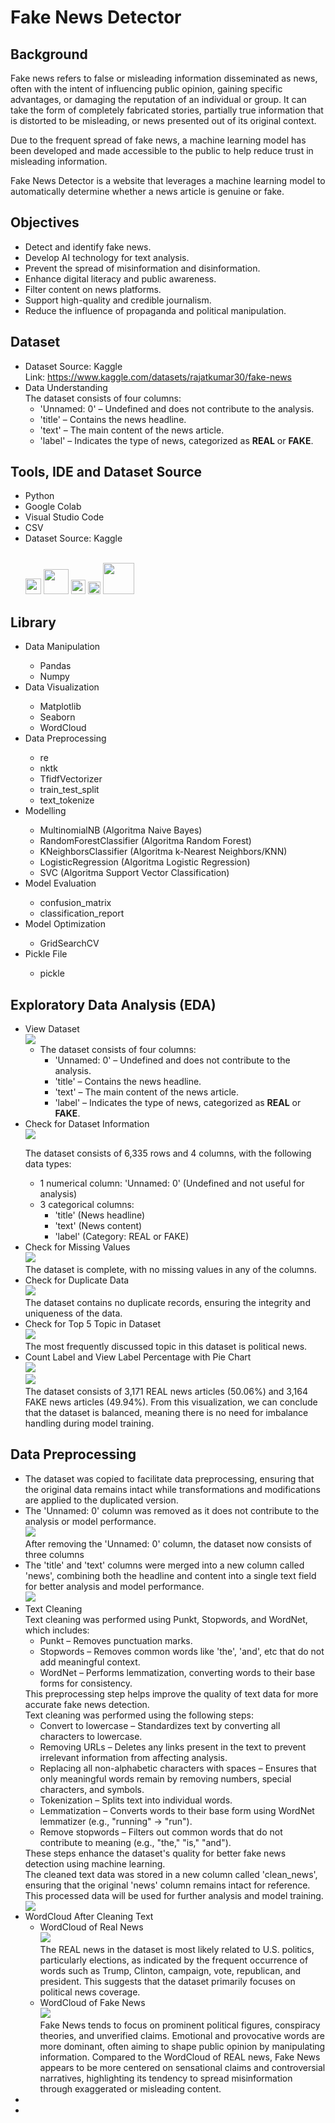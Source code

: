 <h1>Fake News Detector</h1>
<h2>Background</h2>
<p>Fake news refers to false or misleading information disseminated as news, often with the intent of influencing public opinion, gaining specific advantages, or damaging the reputation of an individual or group. It can take the form of completely fabricated stories, partially true information that is distorted to be misleading, or news presented out of its original context.

Due to the frequent spread of fake news, a machine learning model has been developed and made accessible to the public to help reduce trust in misleading information.

Fake News Detector is a website that leverages a machine learning model to automatically determine whether a news article is genuine or fake.</p>

<h2>Objectives</h2>
<p>
    <ul>
        <li>Detect and identify fake news.</li>
        <li>Develop AI technology for text analysis.</li>
        <li>Prevent the spread of misinformation and disinformation.</li>
        <li>Enhance digital literacy and public awareness.</li>
        <li>Filter content on news platforms.</li>
        <li>Support high-quality and credible journalism.</li>
        <li>Reduce the influence of propaganda and political manipulation.</li>
    </ul>
</p>
<h2>Dataset</h2>
<ul>
    <li>Dataset Source: Kaggle<br>Link: <a href="https://www.kaggle.com/datasets/rajatkumar30/fake-news">https://www.kaggle.com/datasets/rajatkumar30/fake-news</a></li>
    <li>Data Understanding<br>The dataset consists of four columns:
        <ul>
            <li>'Unnamed: 0' – Undefined and does not contribute to the analysis.</li>
            <li>'title' – Contains the news headline.</li>
            <li>'text' – The main content of the news article.</li>
            <li>'label' – Indicates the type of news, categorized as <b>REAL</b> or <b>FAKE</b>.</li>
        </ul>
    </li>
</ul>
<h2>Tools, IDE and Dataset Source</h2>
<ul>
    <li>Python</li>
    <li>Google Colab</li>
    <li>Visual Studio Code</li>
    <li>CSV</li>
    <li>Dataset Source: Kaggle</li><br>
    <p><img src="assets/logos/python.png" width='25'> <img src="assets/logos/colab.png" width='40'> <img src="assets/logos/vscode.png" width='23'> <img src="assets/logos/csv.png" width='20'> <img src="assets/logos/kaggle.svg" width='50'></p>
</ul>
<h2>Library</h2>
<ul>
    <li>Data Manipulation</li>
        <ul>
            <li>Pandas</li>
            <li>Numpy</li>
        </ul>
    <li>Data Visualization</li>
        <ul>
            <li>Matplotlib</li>
            <li>Seaborn</li>
            <li>WordCloud</li>
        </ul>
    <li>Data Preprocessing</li>
        <ul>
            <li>re</li>
            <li>nktk</li>
            <li>TfidfVectorizer</li>
            <li>train_test_split</li>
            <li>text_tokenize</li>
        </ul>
    <li>Modelling</li>
        <ul>
            <li>MultinomialNB (Algoritma Naive Bayes)</li>
            <li>RandomForestClassifier (Algoritma Random Forest)</li>
            <li>KNeighborsClassifier (Algoritma k-Nearest Neighbors/KNN)</li>
            <li>LogisticRegression (Algoritma Logistic Regression)</li>
            <li>SVC (Algoritma Support Vector Classification)</li>
        </ul>
    <li>Model Evaluation</li>
        <ul>
            <li>confusion_matrix</li>
            <li>classification_report</li>
        </ul>
    <li>Model Optimization</li>
        <ul>
            <li>GridSearchCV</li>
        </ul>
    <li>Pickle File</li>
        <ul>
            <li>pickle</li>
        </ul>
</ul>

<h2>Exploratory Data Analysis (EDA)</h2>
<ul>
    <li>View Dataset <br>
        <img src="assets/contents/1.PNG">
        <ul>
            <li>The dataset consists of four columns:
            <ul>
                <li>'Unnamed: 0' – Undefined and does not contribute to the analysis.</li>
                <li>'title' – Contains the news headline.</li>
                <li>'text' – The main content of the news article.</li>
                <li>'label' – Indicates the type of news, categorized as <b>REAL</b> or <b>FAKE</b>.</li>
            </ul>
            </li>
        </ul>
    </li>
    <li>Check for Dataset Information <br>
        <img src="assets/contents/2.PNG">
        <p>The dataset consists of 6,335 rows and 4 columns, with the following data types:</p>
        <ul>
            <li>1 numerical column: 'Unnamed: 0' (Undefined and not useful for analysis)</li>
            <li>3 categorical columns:
                <ul>
                    <li>'title' (News headline)</li>
                    <li>'text' (News content)</li>
                    <li>'label' (Category: REAL or FAKE)</li>
                </ul>
            </li>
        </ul>
    </li>
    <li>Check for Missing Values<br>
        <img src="assets/contents/3.PNG">
        <br>The dataset is complete, with no missing values in any of the columns.
    </li>
    <li>Check for Duplicate Data<br>
        <img src="assets/contents/4.PNG">
        <br>The dataset contains no duplicate records, ensuring the integrity and uniqueness of the data.
    </li>
    <li>Check for Top 5 Topic in Dataset<br>
        <img src="assets/contents/5.PNG">
        <br>The most frequently discussed topic in this dataset is political news.
    </li>
    <li>Count Label and View Label Percentage with Pie Chart<br>
        <img src="assets/contents/6.PNG"><br>
        <img src="assets/contents/7.PNG">
        <br>The dataset consists of 3,171 REAL news articles (50.06%) and 3,164 FAKE news articles (49.94%). From this visualization, we can conclude that the dataset is balanced, meaning there is no need for imbalance handling during model training.
    </li>
</ul>
<h2>Data Preprocessing</h2>
<ul>
    <li>The dataset was copied to facilitate data preprocessing, ensuring that the original data remains intact while transformations and modifications are applied to the duplicated version.</li>
    <li>The 'Unnamed: 0' column was removed as it does not contribute to the analysis or model performance.<br>
    <img src="assets/contents/8.PNG"><br>After removing the 'Unnamed: 0' column, the dataset now consists of three columns
    </li>
    <li>The 'title' and 'text' columns were merged into a new column called 'news', combining both the headline and content into a single text field for better analysis and model performance.<br>
    <img src="assets/contents/9.PNG">
    </li>
    <li>Text Cleaning<br>
        Text cleaning was performed using Punkt, Stopwords, and WordNet, which includes:
        <ul>
            <li>Punkt – Removes punctuation marks.</li>
            <li>Stopwords – Removes common words like 'the', 'and', etc that do not add meaningful context.</li>
            <li>WordNet – Performs lemmatization, converting words to their base forms for consistency.</li>
        </ul>
        This preprocessing step helps improve the quality of text data for more accurate fake news detection.<br>
        Text cleaning was performed using the following steps:
        <ul>
            <li>Convert to lowercase – Standardizes text by converting all characters to lowercase.</li>
            <li>Removing URLs – Deletes any links present in the text to prevent irrelevant information from affecting analysis.</li>
            <li>Replacing all non-alphabetic characters with spaces – Ensures that only meaningful words remain by removing numbers, special characters, and symbols.</li>
            <li>Tokenization – Splits text into individual words.</li>
            <li>Lemmatization – Converts words to their base form using WordNet lemmatizer (e.g., "running" → "run").</li>
            <li>Remove stopwords – Filters out common words that do not contribute to meaning (e.g., "the," "is," "and").</li>
        </ul>
        These steps enhance the dataset's quality for better fake news detection using machine learning.<br>The cleaned text data was stored in a new column called 'clean_news', ensuring that the original 'news' column remains intact for reference. This processed data will be used for further analysis and model training.
        <br><img src="assets/contents/10.PNG">
    </li>
    <li>WordCloud After Cleaning Text
        <ul>
            <li>WordCloud of Real News<br>
                <img src="assets/contents/11.PNG">
                <br>The REAL news in the dataset is most likely related to U.S. politics, particularly elections, as indicated by the frequent occurrence of words such as Trump, Clinton, campaign, vote, republican, and president. This suggests that the dataset primarily focuses on political news coverage.
            </li>
            <li>WordCloud of Fake News<br>
                <img src="assets/contents/12.PNG">
                <br>Fake News tends to focus on prominent political figures, conspiracy theories, and unverified claims. Emotional and provocative words are more dominant, often aiming to shape public opinion by manipulating information. Compared to the WordCloud of REAL news, Fake News appears to be more centered on sensational claims and controversial narratives, highlighting its tendency to spread misinformation through exaggerated or misleading content.
            </li>
        </ul>
    </li>
    <li></li>
    <li></li>
</ul>
